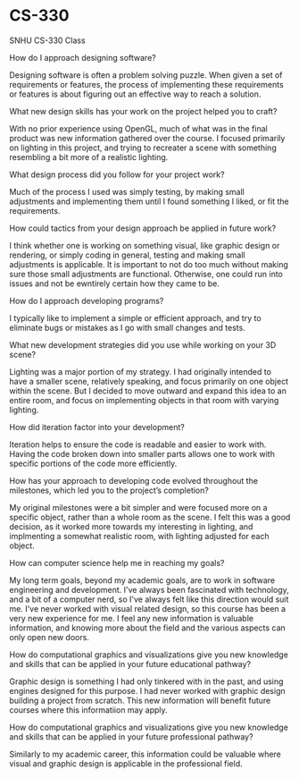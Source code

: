 # CS-330
SNHU CS-330 Class

How do I approach designing software?

  Designing software is often a problem solving puzzle. When given a set of requirements or features, the process of implementing these requirements or features is about   figuring out an effective way to reach a solution.

What new design skills has your work on the project helped you to craft?

  With no prior experience using OpenGL, much of what was in the final product was new information gathered over the course. I focused primarily on lighting in this project, and trying to recreater a scene with something resembling a bit more of a realistic lighting.

What design process did you follow for your project work?

  Much of the process I used was simply testing, by making small adjustments and implementing them until I found something I liked, or fit the requirements.

How could tactics from your design approach be applied in future work?

  I think whether one is working on something visual, like graphic design or rendering, or simply coding in general, testing and making small adjustments is applicable. It is important to not do too much without making sure those small adjustments are functional. Otherwise, one could run into issues and not be ewntirely certain how they came to be.

How do I approach developing programs?

  I typically like to implement a simple or efficient approach, and try to eliminate bugs or mistakes as I go with small changes and tests.

What new development strategies did you use while working on your 3D scene?

  Lighting was a major portion of my strategy. I had originally intended to have a smaller scene, relatively speaking, and focus primarily on one object within the scene. But I decided to move outward and expand this idea to an entire room, and focus on implementing objects in that room with varying lighting.

How did iteration factor into your development?

  Iteration helps to ensure the code is readable and easier to work with. Having the code broken down into smaller parts allows one to work with specific portions of the code more efficiently.

How has your approach to developing code evolved throughout the milestones, which led you to the project’s completion?

  My original milestones were a bit simpler and were focused more on a specific object, rather than a whole room as the scene. I felt this was a good decision, as it worked more towards my interesting in lighting, and implmenting a somewhat realistic room, with lighting adjusted for each object.

How can computer science help me in reaching my goals?

  My long term goals, beyond my academic goals, are to work in software engineering and development. I've always been fascinated with technology, and a bit of a computer nerd, so I've always felt like this direction would suit me. I've never worked with visual related design, so this course has been a very new experience for me. I feel any new information is valuable information, and knowing more about the field and the various aspects can only open new doors.

How do computational graphics and visualizations give you new knowledge and skills that can be applied in your future educational pathway?

  Graphic design is something I had only tinkered with in the past, and using engines designed for this purpose. I had never worked with graphic design building a project from scratch. This new information will benefit future courses where this informatiion may apply.

How do computational graphics and visualizations give you new knowledge and skills that can be applied in your future professional pathway?

  Similarly to my academic career, this information could be valuable where visual and graphic design is applicable in the professional field.
